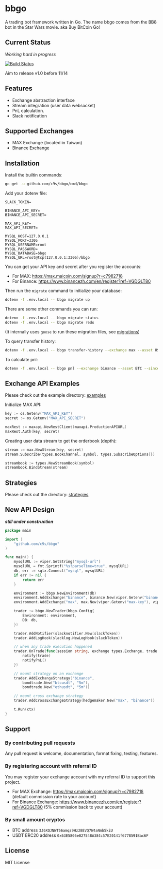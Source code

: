 # bbgo

A trading bot framework written in Go. The name bbgo comes from the BB8 bot in the Star Wars movie. aka Buy BitCoin Go!

## Current Status

_Working hard in progress_

[![Build Status](https://travis-ci.org/c9s/bbgo.svg?branch=main)](https://travis-ci.org/c9s/bbgo)

Aim to release v1.0 before 11/14

## Features

- Exchange abstraction interface
- Stream integration (user data websocket)
- PnL calculation.
- Slack notification

## Supported Exchanges

- MAX Exchange (located in Taiwan)
- Binance Exchange

## Installation

Install the builtin commands:

```sh
go get -u github.com/c9s/bbgo/cmd/bbgo
```

Add your dotenv file:

```
SLACK_TOKEN=

BINANCE_API_KEY=
BINANCE_API_SECRET=

MAX_API_KEY=
MAX_API_SECRET=

MYSQL_HOST=127.0.0.1
MYSQL_PORT=3306
MYSQL_USERNAME=root
MYSQL_PASSWORD=
MYSQL_DATABASE=bbgo
MYSQL_URL=root@tcp(127.0.0.1:3306)/bbgo
```

You can get your API key and secret after you register the accounts:

- For MAX: <https://max.maicoin.com/signup?r=c7982718>
- For Binance: <https://www.binancezh.com/en/register?ref=VGDGLT80>

Then run the `migrate` command to initialize your database:

```sh
dotenv -f .env.local -- bbgo migrate up
```

There are some other commands you can run:

```sh
dotenv -f .env.local -- bbgo migrate status
dotenv -f .env.local -- bbgo migrate redo
```

(It internally uses `goose` to run these migration files, see [migrations](migrations))


To query transfer history:

```sh
dotenv -f .env.local -- bbgo transfer-history --exchange max --asset USDT --since "2019-01-01"
```

To calculate pnl:

```sh
dotenv -f .env.local -- bbgo pnl --exchange binance --asset BTC --since "2019-01-01"
```


## Exchange API Examples

Please check out the example directory: [examples](examples)

Initialize MAX API:

```go
key := os.Getenv("MAX_API_KEY")
secret := os.Getenv("MAX_API_SECRET")

maxRest := maxapi.NewRestClient(maxapi.ProductionAPIURL)
maxRest.Auth(key, secret)
```

Creating user data stream to get the orderbook (depth):

```go
stream := max.NewStream(key, secret)
stream.Subscribe(types.BookChannel, symbol, types.SubscribeOptions{})

streambook := types.NewStreamBook(symbol)
streambook.BindStream(stream)
```

## Strategies

Please check out the directory: [strategies](strategies)

## New API Design

_**still under construction**_

```go
package main

import (
    "github.com/c9s/bbgo"
)

func main() {
    mysqlURL := viper.GetString("mysql-url")
    mysqlURL = fmt.Sprintf("%s?parseTime=true", mysqlURL)
    db, err := sqlx.Connect("mysql", mysqlURL)
    if err != nil {
        return err
    }

    environment := bbgo.NewEnvironment(db)
    environment.AddExchange("binance", binance.New(viper.Getenv("binance-api-key"), viper.Getenv("binance-api-secret"))))
    environment.AddExchange("max", max.New(viper.Getenv("max-key"), viper.Getenv("max-secret"))))

    trader := bbgo.NewTrader(bbgo.Config{
        Environment: environment,
        DB: db,
    })

    trader.AddNotifier(slacknotifier.New(slackToken))
    trader.AddLogHook(slacklog.NewLogHook(slackToken))

    // when any trade execution happened
    trader.OnTrade(func(session string, exchange types.Exchange, trade types.Trade) {
        notify(trade)
        notifyPnL()
    })

    // mount strategy on an exchange
    trader.AddExchangeStrategy("binance",
        bondtrade.New("btcusdt", "5m"),
        bondtrade.New("ethusdt", "5m"))

    // mount cross exchange strategy
    trader.AddCrossExchangeStrategy(hedgemaker.New("max", "binance"))

    t.Run(ctx)
}
```

## Support

### By contributing pull requests

Any pull request is welcome, documentation, format fixing, testing, features.

### By registering account with referral ID

You may register your exchange account with my referral ID to support this project.

- For MAX Exchange: <https://max.maicoin.com/signup?r=c7982718> (default commission rate to your account)
- For Binance Exchange: <https://www.binancezh.com/en/register?ref=VGDGLT80> (5% commission back to your account)

### By small amount cryptos

- BTC address `3J6XQJNWT56amqz9Hz2BEVQ7W4aNmb5kiU`
- USDT ERC20 address `0x63E5805e027548A384c57E20141f6778591Bac6F`

## License

MIT License
